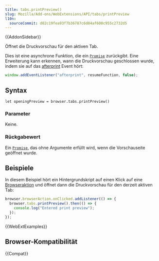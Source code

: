 ```yaml
---
title: tabs.printPreview()
slug: Mozilla/Add-ons/WebExtensions/API/tabs/printPreview
l10n:
  sourceCommit: d82c19fea93f7b36787c6d84af600c955c2732d5
---
```


{{AddonSidebar}}

Öffnet die Druckvorschau für den aktiven Tab.

Dies ist eine asynchrone Funktion, die ein [`Promise`](/de/docs/Web/JavaScript/Reference/Global_Objects/Promise) zurückgibt. Eine Erweiterung kann erkennen, wann die Druckvorschau geschlossen wurde, indem sie auf das [afterprint](/de/docs/Web/API/Window/afterprint_event) Event hört:

```js
window.addEventListener("afterprint", resumeFunction, false);
```

## Syntax

```js-nolint
let openingPreview = browser.tabs.printPreview()
```

### Parameter

Keine.

### Rückgabewert

Ein [`Promise`](/de/docs/Web/JavaScript/Reference/Global_Objects/Promise), das ohne Argumente erfüllt wird, wenn die Vorschauseite geöffnet wurde.

## Beispiele

In diesem Beispiel hört ein Hintergrundskript auf einen Klick auf eine [Browseraktion](/de/docs/Mozilla/Add-ons/WebExtensions/user_interface/Toolbar_button) und öffnet dann die Druckvorschau für den derzeit aktiven Tab:

```js
browser.browserAction.onClicked.addListener(() => {
  browser.tabs.printPreview().then(() => {
    console.log("Entered print preview");
  });
});
```

{{WebExtExamples}}

## Browser-Kompatibilität

{{Compat}}
